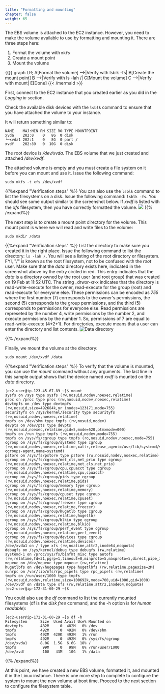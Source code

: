 ```yaml
---
title: "Formatting and mounting"
chapter: false
weight: 65
---
```


The EBS volume is attached to the EC2 instance. However, you need to make the volume available to use by formatting and mounting it. There
are three steps here:

1. Format the volume with <code>mkfs</code>
2. Create a mount point
3. Mount the volume

{{<mermaid align="left">}}
graph LR;
    A[Format the volume] -->|Verify with lsblk -fs| B[Create the mount point]
    B -->|Verify with ls -lah /| C[Mount the volume]
    C -->|Verify with mount| E[Done]
{{< /mermaid >}}


First, connect to the EC2 instance that you created earlier as you did in the _Logging in_ section.

Check the available disk devices with the <code>lsblk</code> command to ensure that you have attached the volume to your instance.

It will return something similar to:

```
NAME    MAJ:MIN RM SIZE RO TYPE MOUNTPOINT
xvda    202:0    0   8G  0 disk 
└─xvda1 202:1    0   8G  0 part /
xvdf    202:80   0  10G  0 disk 
```

The root device is _/dev/xvda_. The EBS volume that we just created and attached 
 _/dev/xvdf_. 

The attached volume is empty and you must create a file system on it before you can mount and use it. Issue the following command:

```commandline
sudo mkfs -t xfs /dev/xvdf
```

{{%expand "Verification steps" %}}
You can also use the <code>lsblk</code> command to list the filesystems on a disk. Issue the following command: <code>lsblk -fs</code>. You 
should see some output similar to the screenshot below. If *xvdf* is listed with the *xfs* filesystem, then you have correctly formatted the volume.
![](/images/verify_fs.png)
{{% /expand%}}



The next step is to create a mount point directory for the volume. This mount 
point is where we will read and write files to the volume:

```commandline
sudo mkdir /data
```

{{%expand "Verification steps" %}}
List the directory to make sure you created it in the right place. Issue the following command to list the directory: <code>ls -lah /</code>.
You will see a listing of the root directory or filesystem. FYI, "/" is known as the root filesystem, not to be confused with the *root* user.
Make sure that the *data* directory exists here, indicated in the screenshot above by the entry circled in red. This entry indicates that the
*data* is a directory owned by the root user (and root group) that was created on 19 Feb at 11:52 UTC. The string _drwxr-xr-x indicates that 
the directory is read-write-execute for the owner, read-execute for the group (root) and read-execute for everyone else. These permissions
can be encoded as _755_ where the first number (7) corresponds to the owner's permissions, the second (5) corresponds to the group permissions, and the third (5)
corresponds to permissions for everyone else. Read permissions are represeted by the number 4, write permissions by the number 2, and execute permissions 
by the number 1. So, permissions of 7 are equal to read-write-execute (4+2+1). For directories, execute means that a user can enter the directory 
and list contents.
![Data directory](/images/data_directory.png)

{{% /expand%}}


Finally, we mount the volume at the directory:
```commandline
sudo mount /dev/xvdf /data
```

{{%expand "Verification steps" %}}
To verify that the volume is mounted, you can use the _mount_ command
without any arguments. The last line in this sample output shows that the device
named _xvdf_ is mounted on the _data_ directory. 

```commandline
[ec2-user@ip-123-45-67-89 ~]$ mount
sysfs on /sys type sysfs (rw,nosuid,nodev,noexec,relatime)
proc on /proc type proc (rw,nosuid,nodev,noexec,relatime)
devtmpfs on /dev type devtmpfs (rw,nosuid,size=492684k,nr_inodes=123171,mode=755)
securityfs on /sys/kernel/security type securityfs (rw,nosuid,nodev,noexec,relatime)
tmpfs on /dev/shm type tmpfs (rw,nosuid,nodev)
devpts on /dev/pts type devpts (rw,nosuid,noexec,relatime,gid=5,mode=620,ptmxmode=000)
tmpfs on /run type tmpfs (rw,nosuid,nodev,mode=755)
tmpfs on /sys/fs/cgroup type tmpfs (ro,nosuid,nodev,noexec,mode=755)
cgroup on /sys/fs/cgroup/systemd type cgroup (rw,nosuid,nodev,noexec,relatime,xattr,release_agent=/usr/lib/systemd/systemd-cgroups-agent,name=systemd)
pstore on /sys/fs/pstore type pstore (rw,nosuid,nodev,noexec,relatime)
cgroup on /sys/fs/cgroup/net_cls,net_prio type cgroup (rw,nosuid,nodev,noexec,relatime,net_cls,net_prio)
cgroup on /sys/fs/cgroup/cpu,cpuacct type cgroup (rw,nosuid,nodev,noexec,relatime,cpu,cpuacct)
cgroup on /sys/fs/cgroup/pids type cgroup (rw,nosuid,nodev,noexec,relatime,pids)
cgroup on /sys/fs/cgroup/memory type cgroup (rw,nosuid,nodev,noexec,relatime,memory)
cgroup on /sys/fs/cgroup/cpuset type cgroup (rw,nosuid,nodev,noexec,relatime,cpuset)
cgroup on /sys/fs/cgroup/freezer type cgroup (rw,nosuid,nodev,noexec,relatime,freezer)
cgroup on /sys/fs/cgroup/hugetlb type cgroup (rw,nosuid,nodev,noexec,relatime,hugetlb)
cgroup on /sys/fs/cgroup/blkio type cgroup (rw,nosuid,nodev,noexec,relatime,blkio)
cgroup on /sys/fs/cgroup/perf_event type cgroup (rw,nosuid,nodev,noexec,relatime,perf_event)
cgroup on /sys/fs/cgroup/devices type cgroup (rw,nosuid,nodev,noexec,relatime,devices)
/dev/xvda1 on / type xfs (rw,noatime,attr2,inode64,noquota)
debugfs on /sys/kernel/debug type debugfs (rw,relatime)
systemd-1 on /proc/sys/fs/binfmt_misc type autofs (rw,relatime,fd=31,pgrp=1,timeout=0,minproto=5,maxproto=5,direct,pipe_ino=12416)
mqueue on /dev/mqueue type mqueue (rw,relatime)
hugetlbfs on /dev/hugepages type hugetlbfs (rw,relatime,pagesize=2M)
sunrpc on /var/lib/nfs/rpc_pipefs type rpc_pipefs (rw,relatime)
tmpfs on /run/user/1000 type tmpfs (rw,nosuid,nodev,relatime,size=100692k,mode=700,uid=1000,gid=1000)
/dev/xvdf on /data type xfs (rw,relatime,attr2,inode64,noquota)
[ec2-user@ip-172-31-60-29 ~]$ 
```

You could also use the _df_ command to list the currently mounted filesystems (df is the _disk free_ command, and the -h option is for _human readable_):

```commandline
[ec2-user@ip-172-31-60-29 ~]$ df -h
Filesystem      Size  Used Avail Use% Mounted on
devtmpfs        482M     0  482M   0% /dev
tmpfs           492M     0  492M   0% /dev/shm
tmpfs           492M  420K  492M   1% /run
tmpfs           492M     0  492M   0% /sys/fs/cgroup
/dev/xvda1      8.0G  1.5G  6.6G  18% /
tmpfs            99M     0   99M   0% /run/user/1000
/dev/xvdf        10G   43M   10G   1% /data
```


{{% /expand%}}



At this point, we have created a new EBS volume, formatted it, and mounted it in the Linux instance.
There is one more step to complete to configure the system to mount the new volume at boot time. Proceed to 
the next section to configure the filesystem table.